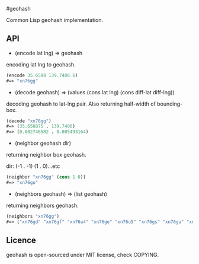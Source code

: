 #geohash

Common Lisp geohash implementation.

## API

- (encode lat lng) => geohash

encoding lat lng to geohash.

```lisp
(encode 35.6588 139.7406 6)
#=> "xn76gg"
```

- (decode geohash) => (values (cons lat lng) (cons diff-lat diff-lng))

decoding geohash to lat-lng pair.
Also returning half-width of bounding-box.

```lisp
(decode "xn76gg")
#=> (35.658875 . 139.7406)
#=> (0.002746582 . 0.005493164)
```

- (neighbor geohash dir)

returning neighbor box geohash.

dir: (-1 . -1) (1 . 0)...etc

```lisp
(neighbor "xn76gg" (cons 1 0))
#=> "xn76gu"
```

- (neighbors geohash) => (list geohash)

returning neighbors geohash.

```lisp
(neighbors "xn76gg")
#=> ("xn76gd" "xn76gf" "xn76u4" "xn76ge" "xn76u5" "xn76gs" "xn76gu" "xn76uh")
```

## Licence

geohash is open-sourced under MIT license, check COPYING.
